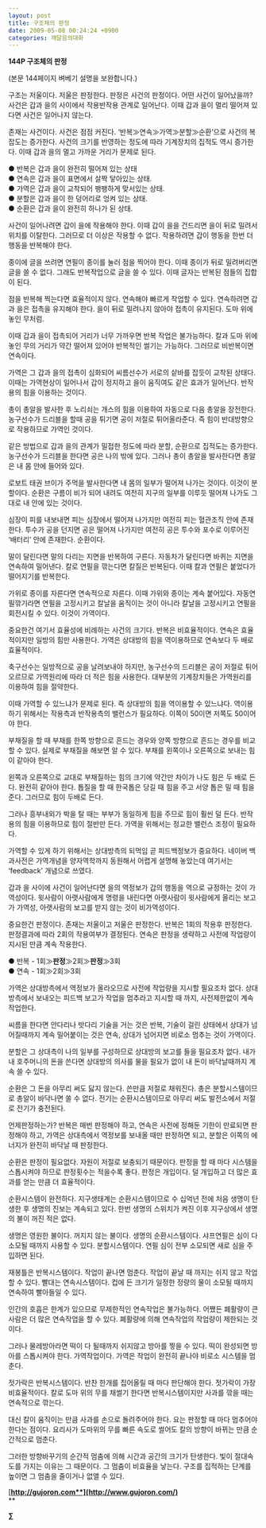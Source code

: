 ```yaml
---
layout: post
title: 구조체의 판정
date: 2009-05-08 00:24:24 +0900
categories: 깨달음의대화
---
```

**144P 구조체의 판정**

(본문 144페이지 벼베기 설명을 보완합니다.)

구조는 저울이다. 저울은 판정한다. 판정은 사건의 판정이다. 어떤 사건이 일어났을까? 사건은 갑과 을의 사이에서 작용반작용 관계로 일어난다. 이때 갑과 을이 멀리 떨어져 있다면 사건은 일어나지 않는다.

존재는 사건이다. 사건은 점점 커진다. ‘반복≫연속≫가역≫분할≫순환’으로 사건의 복잡도는 증가한다. 사건의 크기를 반영하는 정도에 따라 기계장치의 집적도 역시 증가한다. 이때 갑과 을의 멀고 가까운 거리가 문제로 된다.

● 반복은 갑과 을이 완전히 떨어져 있는 상태  
● 연속은 갑과 을이 표면에서 살짝 닿아있는 상태.  
● 가역은 갑과 을이 교착되어 팽팽하게 맞서있는 상태.  
● 분할은 갑과 을이 한 덩어리로 엉켜 있는 상태.  
● 순환은 갑과 을이 완전히 하나가 된 상태.

사건이 일어나려면 갑이 을에 작용해야 한다. 이때 갑이 을을 건드리면 을이 뒤로 밀려서 위치를 이탈한다. 그러므로 더 이상은 작용할 수 없다. 작용하려면 갑이 행동을 한번 더 행동을 반복해야 한다.

종이에 글을 쓰려면 연필이 종이를 눌러 점을 찍어야 한다. 이때 종이가 뒤로 밀려버리면 글을 쓸 수 없다. 그래도 반복작업으로 글을 쓸 수 있다. 이때 글자는 반복된 점들의 집합이 된다.

점을 반복해 찍는다면 효율적이지 않다. 연속해야 빠르게 작업할 수 있다. 연속하려면 갑과 을은 접촉을 유지해야 한다. 을이 뒤로 밀려나지 않아야 접촉이 유지된다. 도마 위에 놓인 무처럼.

이때 갑과 을이 접촉되어 거리가 너무 가까우면 반복 작업은 불가능하다. 칼과 도마 위에 놓인 무의 거리가 약간 떨어져 있어야 반복적인 썰기는 가능하다. 그러므로 비반복이면 연속이다.

가역은 그 갑과 을의 접촉이 심화되어 씨름선수가 서로의 샅바를 잡듯이 교착된 상태다. 이때는 가역현상이 일어나서 갑이 정지하고 을이 움직여도 같은 효과가 일어난다. 반작용의 힘을 이용하는 것이다.

총이 총알을 발사한 후 노리쇠는 개스의 힘을 이용하여 자동으로 다음 총알을 장전한다. 농구선수가 드리블을 할때 공을 튀기면 공이 저절로 튀어올라준다. 즉 힘이 반대방향으로 작용하므로 가역인 것이다.

같은 방법으로 갑과 을의 관계가 밀접한 정도에 따라 분할, 순환으로 집적도는 증가한다. 농구선수가 드리블을 한다면 공은 나의 밖에 있다. 그러나 총이 총알을 발사한다면 총알은 내 몸 안에 들어와 있다.

로보트 태권 브이가 주먹을 발사한다면 내 몸의 일부가 떨어져 나가는 것이다. 이것이 분할이다. 순환은 구름이 비가 되어 내려도 여전히 지구의 일부를 이루듯 떨어져 나가도 그대로 내 안에 있는 것이다.

심장이 피를 내보내면 피는 심장에서 떨어져 나가지만 여전히 피는 혈관조직 안에 존재한다. 투수가 공을 던지면 공은 떨어져 나가지만 여전히 공은 투수와 포수로 이루어진 ‘배터리’ 안에 존재한다. 순환이다.

말이 달린다면 말의 다리는 지면을 반복하여 구른다. 자동차가 달린다면 바퀴는 지면을 연속하여 밀어낸다. 칼로 연필을 깎는다면 칼질은 반복된다. 이때 칼과 연필은 붙었다가 떨어지기를 반복한다.

가위로 종이를 자른다면 연속적으로 자른다. 이때 가위와 종이는 계속 붙어있다. 자동연필깎기라면 연필을 고정시키고 칼날을 움직이는 것이 아니라 칼날을 고정시키고 연필을 회전시킬 수 있다. 이것이 가역이다.

중요한건 여기서 효율성에 비례하는 사건의 크기다. 반복은 비효율적이다. 연속은 효율적이지만 일방의 힘만 사용한다. 가역은 상대방의 힘을 역이용하므로 연속보다 두 배로 효율적이다.

축구선수는 일방적으로 공을 날려보내야 하지만, 농구선수의 드리블은 공이 저절로 튀어오르므로 가역원리에 따라 더 적은 힘을 사용한다. 대부분의 기계장치들은 가역원리를 이용하여 힘을 절약한다.

이때 가역할 수 있느냐가 문제로 된다. 즉 상대방의 힘을 역이용할 수 있느냐다. 역이용하기 위해서는 작용측과 반작용측의 밸런스가 필요하다. 이쪽이 50이면 저쪽도 50이어야 한다.

부채질을 할 때 부채를 한쪽 방향으로 흔드는 경우와 양쪽 방향으로 흔드는 경우를 비교할 수 있다. 실제로 부채질을 해보면 알 수 있다. 부채를 왼쪽이나 오른쪽으로 보내는 힘이 같아야 한다. 

왼쪽과 오른쪽으로 교대로 부채질하는 힘의 크기에 약간만 차이가 나도 힘은 두 배로 든다. 완전히 같아야 한다. 톱질을 할 때 한국톱은 당길 때 힘을 주고 서양 톱은 밀 때 힘을 준다. 그러므로 힘이 두배로 든다.

그러나 흥부내외가 박을 탈 때는 부부가 동일하게 힘을 주므로 힘이 훨씬 덜 든다. 반작용의 힘을 이용하므로 힘이 절반만 든다. 가역을 위해서는 정교한 밸런스 조정이 필요하다. 

가역할 수 있게 하기 위해서는 상대방측의 되먹임 곧 피드백정보가 중요하다. 네이버 백과사전은 가역개념을 양자역학까지 동원해서 어렵게 설명해 놓았는데 여기서는 ‘feedback’ 개념으로 쓰였다. 

갑과 을 사이에 사건이 일어난다면 을의 역정보가 갑의 행동을 역으로 규정하는 것이 가역성이다. 윗사람이 아랫사람에게 명령을 내린다면 아랫사람이 윗사람에게 올리는 보고가 가역성, 아랫사람의 보고를 받지 않는 것이 비가역성이다.

중요한건 판정이다. 존재는 저울이고 저울은 판정한다. 반복은 1회의 작용후 판정한다. 판정결과에 따라 2회의 작용여부가 결정된다. 연속은 판정을 생략하고 사전에 작업량이 지시된 만큼 계속 작용한다. 

● 반복 - 1회≫**판정**≫2회≫**판정**≫3회  
● 연속 - 1회≫2회≫3회

가역은 상대방측에서 역정보가 올라오므로 사전에 작업량을 지시할 필요조차 없다. 상대방측에서 보내오는 피드백 보고가 작업을 멈추라고 지시할 때 까지, 사전제한없이 계속 작업한다. 

씨름을 한다면 안다리나 밧다리 기술을 거는 것은 반복, 기술이 걸린 상태에서 상대가 넘어질때까지 계속 밀어붙이는 것은 연속, 상대가 넘어지면 비로소 멈추는 것이 가역이다. 

분할은 그 상대측이 나의 일부를 구성하므로 상대방의 보고를 들을 필요조차 없다. 내가 내 호주머니의 돈을 쓴다면 상대방의 의사를 물을 필요가 없이 내 돈이 바닥날때까지 계속 쓸 수 있다.

순환은 그 돈을 아무리 써도 닳지 않는다. 쓴만큼 저절로 채워진다. 총은 분할시스템이므로 총알이 바닥나면 쏠 수 없다. 전기는 순환시스템이므로 아무리 써도 발전소에서 저절로 전기가 충전된다.

언제판정하는가? 반복은 매번 판정해야 하고, 연속은 사전에 정해둔 기한이 만료되면 판정해야 하고, 가역은 상대측에서 역정보를 보내올 때만 판정하면 되고, 분할은 이쪽의 에너지가 완전히 바닥날 때 판정한다.

순환은 판정이 필요없다. 자원이 저절로 보충되기 때문이다. 판정을 할 때 마다 시스템을 스톱시켜야 하므로 판정횟수는 적을수록 좋다. 판정은 개입이다. 덜 개입하고 더 많은 효과를 얻는 만큼 더 효율적이다. 

순환시스템이 완전하다. 지구생태계는 순환시스템이므로 수 십억년 전에 처음 생명이 탄생한 후 생명의 진보는 계속되고 있다. 한번 생명의 스위치가 켜진 이후 지구상에서 생명의 불이 꺼진 적은 없다. 

생명은 영원한 불이다. 꺼지지 않는 불이다. 생명의 순환시스템이다. 샤프연필은 심이 다 소모될 때까지 사용할 수 있다. 분할시스템이다. 연필 심이 전부 소모되면 새로 심을 주입하면 된다. 

재봉틀은 반복시스템이다. 작업이 끝나면 멈춘다. 작업이 끝날 때 까지는 쉬지 않고 작업할 수 있다. 빨대는 연속시스템이다. 컵에 든 크기가 일정한 정량의 물이 소모될 때까지 연속하여 빨아들일 수 있다.

인간의 호흡은 한계가 있으므로 무제한적인 연속작업은 불가능하다. 어쨌든 폐활량이 큰 사람은 더 많은 연속작업을 할 수 있다. 폐활량에 의해 연속작업의 작업량이 제한되는 것이다.

그러나 물레방아라면 떡이 다 될때까지 쉬지않고 방아를 찧을 수 있다. 떡이 완성되면 방아를 스톱시켜야 한다. 가역작업이다. 가역은 작업이 완전히 끝나야 비로소 시스템을 멈춘다. 

젓가락은 반복시스템이다. 반찬 한개를 집어올릴 때 마다 판단해야 한다. 젓가락이 가장 비효율적이다. 칼로 도마 위의 무를 채썰기 한다면 반복시스템이지만 사과를 깎을 때는 연속적으로 깎는다.

대신 칼이 움직이는 만큼 사과를 손으로 돌려주어야 한다. 요는 판정할 때 마다 멈추어야 한다는 점이다. 요리사가 도마위의 무를 빠른 속도로 썰어도 칼의 방향이 바뀌는 만큼 순간적으로 멈춘다.

그러한 방향바꾸기의 순간적 멈춤에 의해 시간과 공간의 크기가 탄생한다. 빛이 절대속도를 가지는 이유는 그 때문이다. 그 멈춤이 비효율을 낳는다. 구조를 집적하는 단계를 높이면 그 멈춤을 줄이거나 없앨 수 있다. 

[**http://gujoron.com**](http://www.gujoron.com/)**  
** 

**∑**